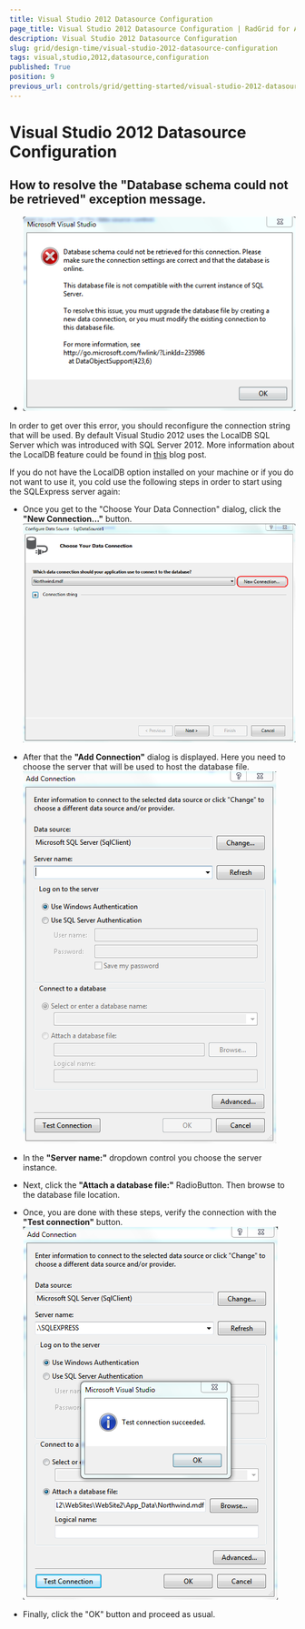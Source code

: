 ```yaml
---
title: Visual Studio 2012 Datasource Configuration
page_title: Visual Studio 2012 Datasource Configuration | RadGrid for ASP.NET AJAX Documentation
description: Visual Studio 2012 Datasource Configuration
slug: grid/design-time/visual-studio-2012-datasource-configuration
tags: visual,studio,2012,datasource,configuration
published: True
position: 9
previous_url: controls/grid/getting-started/visual-studio-2012-datasource-configuration
---
```


# Visual Studio 2012 Datasource Configuration



## How to resolve the "Database schema could not be retrieved" exception message.

* ![Database schema could not be retrieved dialog](images/grid_gettingstarted_exception.png)

In order to get over this error, you should reconfigure the connection string that will be used. By default Visual Studio 2012 uses the LocalDB SQL Server which was introduced with SQL Server 2012. More information about the LocalDB feature could be found in [this](http://blogs.msdn.com/b/sqlexpress/archive/2011/07/12/introducing-localdb-a-better-sql-express.aspx) blog post.

If you do not have the LocalDB option installed on your machine or if you do not want to use it, you cold use the following steps in order to start using the SQLExpress server again:

* Once you get to the "Choose Your Data Connection" dialog, click the **"New Connection..."** button.
![grid gettingstarted exception new Connection](images/grid_getting_started_new_connection.png)

* After that the **"Add Connection"** dialog is displayed. Here you need to choose the server that will be used to host the database file.
![grid gettingstarted exception new Connection](images/grid_gettingstarted_exception_newConnection.png)

* In the **"Server name:"** dropdown control you choose the server instance.

* Next, click the **"Attach a database file:"** RadioButton. Then browse to the database file location.

* Once, you are done with these steps, verify the connection with the **"Test connection"** button.
![New connection dialog settings](images/grid_gettingstarted_exception_connectionPreferences.png)

* Finally, click the "OK" button and proceed as usual.
